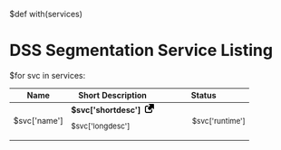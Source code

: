 $def with(services)

DSS Segmentation Service Listing
=====

<style>
.dot {
    height: 14px;
    width: 14px;
    border-radius: 50%;
    display: inline-block;
}
</style>

<table class="pure-table pure-table-bordered">
    <thead>
        <tr>
            <th>Name</th>
            <th>Short Description</th>
            <th>Status</th>
        </tr>
    </thead>
    <tbody>
$for svc in services:
      <tr>
           <td><span style="white-space: nowrap">$svc['name']</span></td>
           <td>
               <b>$svc['shortdesc']</b>&nbsp
               <a href="$svc['url']"><img src="/static/img/icons8-external_link.png" width="16" height="16" title="External link"></a>
               <p style="font-size:small; line-height: 120%;">$svc['longdesc']</p>
           </td>
           <td style="white-space: nowrap">
               <span data-balloon="Last contacted $svc['alive_min'] min ago" data-balloon-pos="up">
                 <span class="dot" style="background-color:$svc['alive_btn']"></span>
               </span>
               <span data-balloon="$svc['srate_tooltip']" data-balloon-pos="up">
                 <span class="dot" style="background-color:$svc['srate_btn']"></span>
               </span>
               <span data-balloon="Queue length: $svc['queuelen']" data-balloon-pos="up">
                 <span class="dot" style="background-color:$svc['queuelen_btn']"></span>
               </span>
               <span style="font-size:small">$svc['runtime']</span>
           </td>
      </tr>

  </tbody>
</table>
